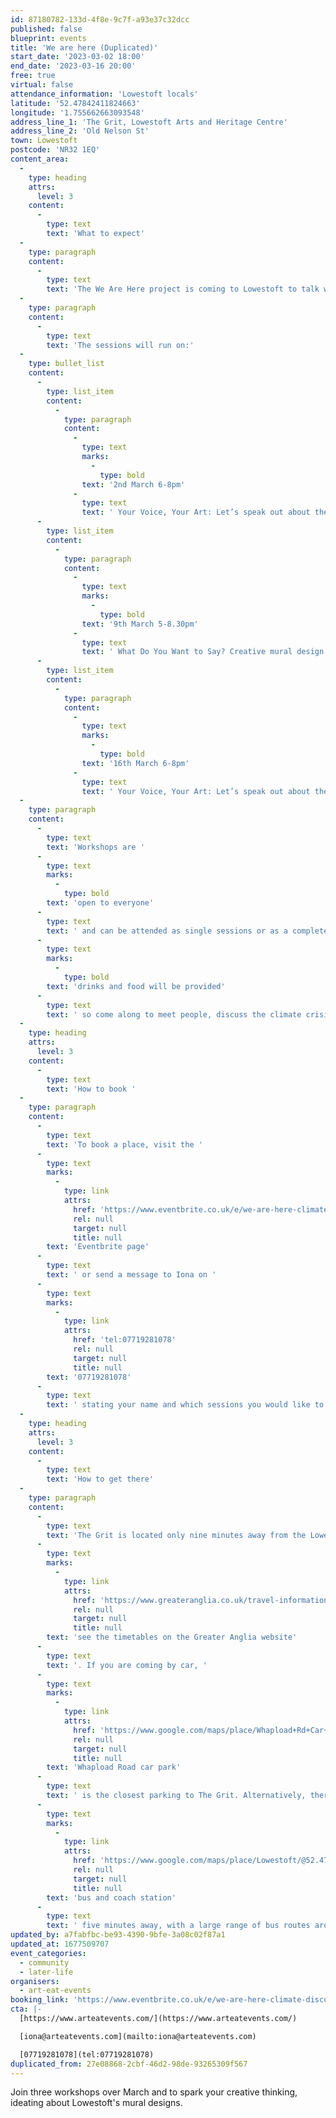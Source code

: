 ```yaml
---
id: 87180782-133d-4f8e-9c7f-a93e37c32dcc
published: false
blueprint: events
title: 'We are here (Duplicated)'
start_date: '2023-03-02 18:00'
end_date: '2023-03-16 20:00'
free: true
virtual: false
attendance_information: 'Lowestoft locals'
latitude: '52.47842411824663'
longitude: '1.755662663093548'
address_line_1: 'The Grit, Lowestoft Arts and Heritage Centre'
address_line_2: 'Old Nelson St'
town: Lowestoft
postcode: 'NR32 1EQ'
content_area:
  -
    type: heading
    attrs:
      level: 3
    content:
      -
        type: text
        text: 'What to expect'
  -
    type: paragraph
    content:
      -
        type: text
        text: 'The We Are Here project is coming to Lowestoft to talk with the community about the climate crisis and create two murals in collaboration with Art Eat Events. The project is inviting members of the local community to explore ideas and inspire two large scale artworks which will be completed this Spring. '
  -
    type: paragraph
    content:
      -
        type: text
        text: 'The sessions will run on:'
  -
    type: bullet_list
    content:
      -
        type: list_item
        content:
          -
            type: paragraph
            content:
              -
                type: text
                marks:
                  -
                    type: bold
                text: '2nd March 6-8pm'
              -
                type: text
                text: ' Your Voice, Your Art: Let’s speak out about the Climate Crisis Open discussion and idea mapping '
      -
        type: list_item
        content:
          -
            type: paragraph
            content:
              -
                type: text
                marks:
                  -
                    type: bold
                text: '9th March 5-8.30pm'
              -
                type: text
                text: ' What Do You Want to Say? Creative mural design ideas'
      -
        type: list_item
        content:
          -
            type: paragraph
            content:
              -
                type: text
                marks:
                  -
                    type: bold
                text: '16th March 6-8pm'
              -
                type: text
                text: ' Your Voice, Your Art: Let’s speak out about the Climate Crisis Open discussion and idea mapping'
  -
    type: paragraph
    content:
      -
        type: text
        text: 'Workshops are '
      -
        type: text
        marks:
          -
            type: bold
        text: 'open to everyone'
      -
        type: text
        text: ' and can be attended as single sessions or as a complete set. Everyone is welcome, '
      -
        type: text
        marks:
          -
            type: bold
        text: 'drinks and food will be provided'
      -
        type: text
        text: ' so come along to meet people, discuss the climate crisis and how it will affect you, and be a part of a bigger campaign to empower the public in climate change decisions on a governmental level.'
  -
    type: heading
    attrs:
      level: 3
    content:
      -
        type: text
        text: 'How to book '
  -
    type: paragraph
    content:
      -
        type: text
        text: 'To book a place, visit the '
      -
        type: text
        marks:
          -
            type: link
            attrs:
              href: 'https://www.eventbrite.co.uk/e/we-are-here-climate-discussion-session-mural-design-idea-workshops-tickets-548905369737'
              rel: null
              target: null
              title: null
        text: 'Eventbrite page'
      -
        type: text
        text: ' or send a message to Iona on '
      -
        type: text
        marks:
          -
            type: link
            attrs:
              href: 'tel:07719281078'
              rel: null
              target: null
              title: null
        text: '07719281078'
      -
        type: text
        text: ' stating your name and which sessions you would like to attend.'
  -
    type: heading
    attrs:
      level: 3
    content:
      -
        type: text
        text: 'How to get there'
  -
    type: paragraph
    content:
      -
        type: text
        text: 'The Grit is located only nine minutes away from the Lowestoft train station, you can '
      -
        type: text
        marks:
          -
            type: link
            attrs:
              href: 'https://www.greateranglia.co.uk/travel-information/station-information/lwt'
              rel: null
              target: null
              title: null
        text: 'see the timetables on the Greater Anglia website'
      -
        type: text
        text: '. If you are coming by car, '
      -
        type: text
        marks:
          -
            type: link
            attrs:
              href: 'https://www.google.com/maps/place/Whapload+Rd+Car+Park/@52.4779535,1.7557321,17.94z/data=!4m22!1m16!4m15!1m6!1m2!1s0x47da1b02b812fae1:0xd26c7e521f9a19d!2sWhapload+Rd+Car+Park,+Lowestoft+NR32+1EQ!2m2!1d1.7559638!2d52.4777866!1m6!1m2!1s0x47da1bafb27065f5:0x80d844dfebe2923b!2sThe+Grit,+Lowestoft+Arts+and+Heritage+Centre,+Old+Nelson+St,+Lowestoft+NR32+1EQ!2m2!1d1.7556632!2d52.4783306!3e3!3m4!1s0x47da1b02b812fae1:0xd26c7e521f9a19d!8m2!3d52.4777866!4d1.7559638'
              rel: null
              target: null
              title: null
        text: 'Whapload Road car park'
      -
        type: text
        text: ' is the closest parking to The Grit. Alternatively, there is a '
      -
        type: text
        marks:
          -
            type: link
            attrs:
              href: 'https://www.google.com/maps/place/Lowestoft/@52.4776198,1.7531312,17.17z/data=!4m22!1m16!4m15!1m6!1m2!1s0x47da1bafb27065f5:0x80d844dfebe2923b!2sThe+Grit,+Lowestoft+Arts+and+Heritage+Centre,+Old+Nelson+Street,+Lowestoft!2m2!1d1.7556632!2d52.4783306!1m6!1m2!1s0x47da1af56d372b2b:0x7065be204d63f941!2sLowestoft+NR32+1NL!2m2!1d1.7519173!2d52.4773506!3e3!3m4!1s0x47da1af56d372b2b:0x7065be204d63f941!8m2!3d52.4773506!4d1.7519173'
              rel: null
              target: null
              title: null
        text: 'bus and coach station'
      -
        type: text
        text: ' five minutes away, with a large range of bus routes around Suffolk.  '
updated_by: a7fabfbc-be93-4390-9bfe-3a08c02f87a1
updated_at: 1677509707
event_categories:
  - community
  - later-life
organisers:
  - art-eat-events
booking_link: 'https://www.eventbrite.co.uk/e/we-are-here-climate-discussion-session-mural-design-idea-workshops-tickets-548905369737'
cta: |-
  [https://www.arteatevents.com/](https://www.arteatevents.com/)

  [iona@arteatevents.com](mailto:iona@arteatevents.com)

  [07719281078](tel:07719281078)
duplicated_from: 27e08868-2cbf-46d2-98de-93265309f567
---
```

Join three workshops over March and to spark your creative thinking, ideating about Lowestoft's mural designs.